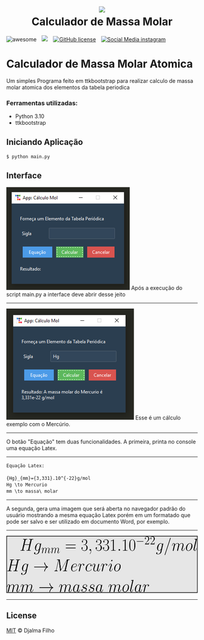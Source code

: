 <h1 align="center">
  <img src="https://upload.wikimedia.org/wikipedia/commons/6/6f/Stylised_atom_with_three_Bohr_model_orbits_and_stylised_nucleus.svg" height="200px"/>
  <br>
  Calculador de Massa Molar
</h1>

![awesome](https://img.shields.io/badge/awesome-yes-green)&emsp;![](https://visitor-badge.glitch.me/badge?page_id=DesignerDjalma)&emsp;[![GitHub license](https://img.shields.io/badge/license-MIT-blue.svg)](https://github.com/DesignerDjalma/Calculador-de-Massa-Molar-Atomica-/blob/main/LICENSE)&emsp;[![Social Media instagram](https://img.shields.io/badge/Follow%20@3Djhey-613-red.svg?style=social&logo=instagram)](https://www.instagram.com/3djhey/)


# Calculador de Massa Molar Atomica
Um simples Programa feito em ttkbootstrap para realizar calculo de massa molar atomica dos elementos da tabela periodica

### Ferramentas utilizadas: 
- Python 3.10
- ttkbootstrap

## Iniciando Aplicação
```bash
$ python main.py
```

## Interface
<img src="https://github.com/DesignerDjalma/Calculador-de-Massa-Molar-Atomica-/blob/main/images/app_tela_inicial2.png" height="270px"/>
Após a execução do script main.py a interface deve abrir desse jeito<hr>

<img src="https://github.com/DesignerDjalma/Calculador-de-Massa-Molar-Atomica-/blob/main/images/app_calculo_exemplo.png" height="292px"/>
Esse é um cálculo exemplo com o Mercúrio.
<hr> 
O botão "Equação" tem duas funcionalidades. A primeira, printa no console uma equação Latex.
<hr> 

```txt
Equação Latex:

{Hg}_{mm}={3,331}.10^{-22}g/mol
Hg \to Mercurio
mm \to massa\ molar
```

<hr> 
A segunda, gera uma imagem que será aberta no navegador padrão do usuário mostrando a mesma equação Latex porém em um formatado que pode ser salvo e ser utilizado em documento Word, por exemplo.
<hr> 
<img src="https://github.com/DesignerDjalma/Calculador-de-Massa-Molar-Atomica-/blob/main/images/app_equacao_gerada.png" height="150px"/>
<hr> 

## License
[MIT](https://github.com/DesignerDjalma/Calculador-de-Massa-Molar-Atomica-/blob/main/LICENSE) © Djalma Filho
